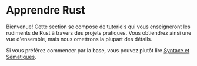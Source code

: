 # Apprendre Rust

Bienvenue! Cette section se compose de tutoriels qui vous enseigneront les
rudiments de Rust à travers des projets pratiques. Vous obtiendrez ainsi une vue
d'ensemble, mais nous omettrons la plupart des détails.

Si vous préférez commencer par la base, vous pouvez plutôt lire
[Syntaxe et Sématiques](./4_0.md).
